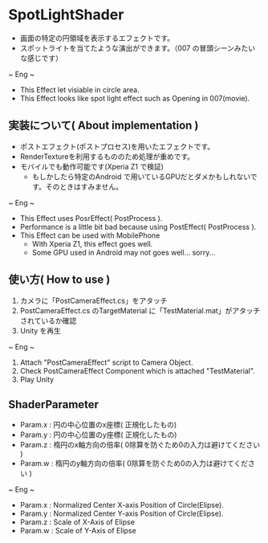 # SpotLightShader
- 画面の特定の円領域を表示するエフェクトです。
- スポットライトを当てたような演出ができます。（007 の冒頭シーンみたいな感じです）

~ Eng ~
- This Effect let visiable in circle area.
- This Effect looks like spot light effect such as Opening in 007(movie).


## 実装について( About implementation )
- ポストエフェクト(ポストプロセス)を用いたエフェクトです。
- RenderTextureを利用するもののため処理が重めです。
- モバイルでも動作可能です(Xperia Z1 で検証)
	- もしかしたら特定のAndroid で用いているGPUだとダメかもしれないです。そのときはすみません。


~ Eng ~
- This Effect uses PosrEffect( PostProcess ).
- Performance is a little bit bad because using PostEffect( PostProcess ).
- This Effect can be used with MobilePhone
	- With Xperia Z1, this effect goes well.
	- Some GPU used in Android may not goes well... sorry...

## 使い方( How to use )
1. カメラに「PostCameraEffect.cs」をアタッチ
2. PostCameraEffect.cs のTargetMaterial に「TestMaterial.mat」がアタッチされているか確認
3. Unity を再生


~ Eng ~
1. Attach "PostCameraEffect" script to Camera Object.
2. Check PostCameraEffect Component which is attached "TestMaterial".
3. Play Unity

## ShaderParameter
- Param.x : 円の中心位置のx座標( 正規化したもの)
- Param.y : 円の中心位置のy座標( 正規化したもの)
- Param.z : 楕円のx軸方向の倍率( 0除算を防ぐため0の入力は避けてください )
- Param.w : 楕円のy軸方向の倍率( 0除算を防ぐため0の入力は避けてください )


~ Eng ~
- Param.x : Normalized Center X-axis Position of Circle(Elipse).
- Param.y : Normalized Center Y-axis Position of Circle(Elipse).
- Param.z : Scale of X-Axis of Elipse
- Param.w : Scale of Y-Axis of Elipse


